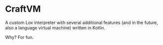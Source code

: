 # CraftVM

A custom Lox interpreter with several additional features (and in the future, also a language virtual machine) written in Kotlin. 

Why? For fun.
